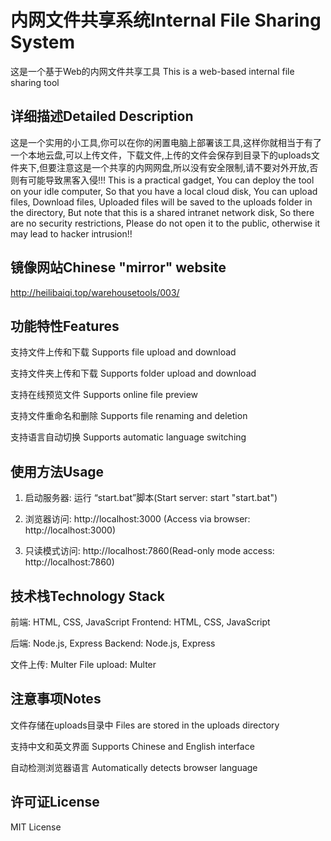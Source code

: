 # 内网文件共享系统Internal File Sharing System

这是一个基于Web的内网文件共享工具
This is a web-based internal file sharing tool

## 详细描述Detailed Description

这是一个实用的小工具,你可以在你的闲置电脑上部署该工具,这样你就相当于有了一个本地云盘,可以上传文件，下载文件,上传的文件会保存到目录下的uploads文件夹下,但要注意这是一个共享的内网网盘,所以没有安全限制,请不要对外开放,否则有可能导致黑客入侵!!!
This is a practical gadget, You can deploy the tool on your idle computer, So that you have a local cloud disk, You can upload files, Download files, Uploaded files will be saved to the uploads folder in the directory, But note that this is a shared intranet network disk, So there are no security restrictions, Please do not open it to the public, otherwise it may lead to hacker intrusion!!

## 镜像网站Chinese "mirror" website

http://heilibaiqi.top/warehousetools/003/

## 功能特性Features

支持文件上传和下载
Supports file upload and download

支持文件夹上传和下载
Supports folder upload and download

支持在线预览文件
Supports online file preview

支持文件重命名和删除
Supports file renaming and deletion

支持语言自动切换
Supports automatic language switching

## 使用方法Usage

1. 启动服务器: 运行 “start.bat”脚本(Start server: start "start.bat")

2. 浏览器访问: http://localhost:3000 (Access via browser: http://localhost:3000)

3. 只读模式访问: http://localhost:7860(Read-only mode access: http://localhost:7860)

## 技术栈Technology Stack

前端: HTML, CSS, JavaScript
Frontend: HTML, CSS, JavaScript

后端: Node.js, Express
Backend: Node.js, Express

文件上传: Multer
File upload: Multer

## 注意事项Notes

文件存储在uploads目录中
Files are stored in the uploads directory

支持中文和英文界面
Supports Chinese and English interface

自动检测浏览器语言
Automatically detects browser language

## 许可证License
MIT License
